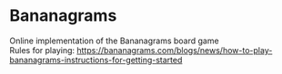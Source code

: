 # Bananagrams
Online implementation of the Bananagrams board game\
Rules for playing: https://bananagrams.com/blogs/news/how-to-play-bananagrams-instructions-for-getting-started
